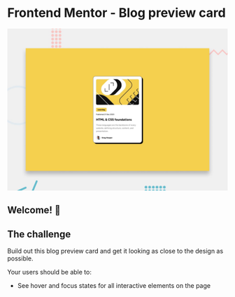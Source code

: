 # Frontend Mentor - Blog preview card

![Design preview for the Blog preview card coding challenge](./preview.jpg)

## Welcome! 👋
## The challenge

Build out this blog preview card and get it looking as close to the design as possible.

Your users should be able to:
- See hover and focus states for all interactive elements on the page



